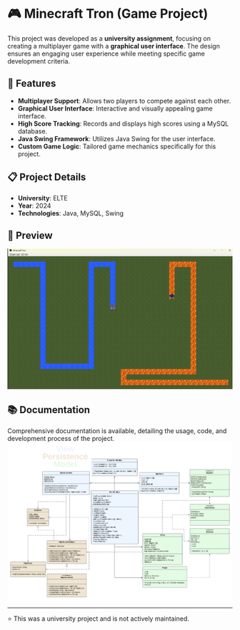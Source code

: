 # 🎮 Minecraft Tron (Game Project)

This project was developed as a **university assignment**, focusing on creating a multiplayer game with a **graphical user interface**. The design ensures an engaging user experience while meeting specific game development criteria.

## 🚀 Features

- **Multiplayer Support**: Allows two players to compete against each other.
- **Graphical User Interface**: Interactive and visually appealing game interface.
- **High Score Tracking**: Records and displays high scores using a MySQL database.
- **Java Swing Framework**: Utilizes Java Swing for the user interface.
- **Custom Game Logic**: Tailored game mechanics specifically for this project.

## 📋 Project Details

- **University**: ELTE
- **Year**: 2024
- **Technologies**: Java, MySQL, Swing

## 📸 Preview

![Game Screenshot](screenshot.png)

## 📚 Documentation

Comprehensive documentation is available, detailing the usage, code, and development process of the project.
![UML Diagram](UML.png)

---

⭐ This was a university project and is not actively maintained.

